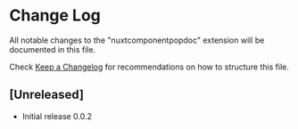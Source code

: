 # Change Log

All notable changes to the "nuxtcomponentpopdoc" extension will be documented in this file.

Check [Keep a Changelog](http://keepachangelog.com/) for recommendations on how to structure this file.

## [Unreleased]

- Initial release 0.0.2